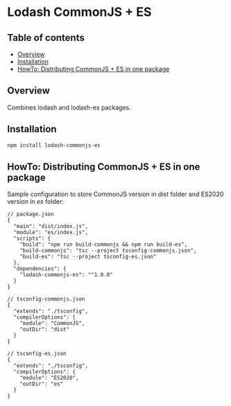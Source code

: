 # Lodash CommonJS + ES

## Table of contents

- [Overview](#overview)
- [Installation](#installation)
- [HowTo: Distributing CommonJS + ES in one package](#howto)

## <a id="overview"></a>Overview

Combines lodash and lodash-es packages.

## <a id="installation"></a>Installation

```sh
npm install lodash-commonjs-es
```

## <a id="howto"></a>HowTo: Distributing CommonJS + ES in one package

Sample configuration to store CommonJS version in _dist_ folder and ES2020 version in _es_ folder:

```jsonc
// package.json
{
  "main": "dist/index.js",
  "module": "es/index.js",
  "scripts": {
    "build": "npm run build-commonjs && npm run build-es",
    "build-commonjs": "tsc --project tsconfig-commonjs.json",
    "build-es": "tsc --project tsconfig-es.json"
  },
  "dependencies": {
    "lodash-commonjs-es": "^1.0.0"
  }
}
```

```jsonc
// tsconfig-commonjs.json
{
  "extends": "./tsconfig",
  "compilerOptions": {
    "module": "CommonJS",
    "outDir": "dist"
  }
}
```

```jsonc
// tsconfig-es.json
{
  "extends": "./tsconfig",
  "compilerOptions": {
    "module": "ES2020",
    "outDir": "es"
  }
}
```
